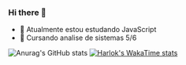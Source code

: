 ### Hi there 👋




- 🌱 Atualmente estou estudando JavaScript
- 👾 Cursando analise de sistemas 5/6
  
![Anurag's GitHub stats](https://github-readme-stats.vercel.app/api?username=thiagoBevervanso&show_icons=true&theme=tokyonight)
[![Harlok's WakaTime stats](https://github-readme-stats.vercel.app/api/wakatime?username=@thiagoBevervanso)](https://github.com/thiagoBevervanso/github-readme-stats)

